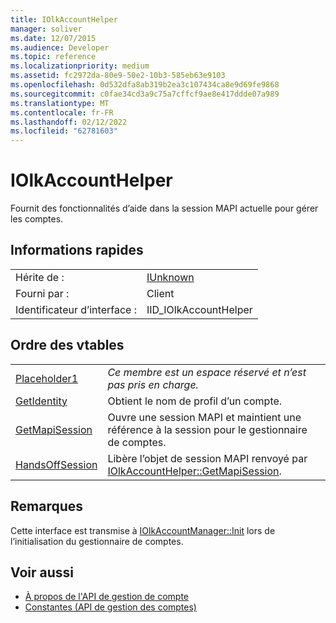 ```yaml
---
title: IOlkAccountHelper
manager: soliver
ms.date: 12/07/2015
ms.audience: Developer
ms.topic: reference
ms.localizationpriority: medium
ms.assetid: fc2972da-80e9-50e2-10b3-585eb63e9103
ms.openlocfilehash: 0d532dfa8ab319b2ea3c107434ca8e9d69fe9868
ms.sourcegitcommit: c0fae34cd3a9c75a7cffcf9ae8e417ddde07a989
ms.translationtype: MT
ms.contentlocale: fr-FR
ms.lasthandoff: 02/12/2022
ms.locfileid: "62781603"
---
```

# <a name="iolkaccounthelper"></a>IOlkAccountHelper

Fournit des fonctionnalités d’aide dans la session MAPI actuelle pour gérer les comptes.
  
## <a name="quick-info"></a>Informations rapides

|||
|:-----|:-----|
|Hérite de :  <br/> |[IUnknown](https://msdn.microsoft.com/library/33f1d79a-33fc-4ce5-a372-e08bda378332%28Office.15%29.aspx) <br/> |
|Fourni par :  <br/> |Client  <br/> |
|Identificateur d’interface :  <br/> |IID_IOlkAccountHelper  <br/> |
   
## <a name="vtable-order"></a>Ordre des vtables

|||
|:-----|:-----|
|[Placeholder1](iolkaccounthelper-placeholder1.md) <br/> | *Ce membre est un espace réservé et n’est pas pris en charge.*  <br/> |
|[GetIdentity](iolkaccounthelper-getidentity.md) <br/> |Obtient le nom de profil d’un compte. |
|[GetMapiSession](iolkaccounthelper-getmapisession.md) <br/> |Ouvre une session MAPI et maintient une référence à la session pour le gestionnaire de comptes. |
|[HandsOffSession](iolkaccounthelper-handsoffsession.md) <br/> |Libère l’objet de session MAPI renvoyé par [IOlkAccountHelper::GetMapiSession](iolkaccounthelper-getmapisession.md). |
   
## <a name="remarks"></a>Remarques

Cette interface est transmise à [IOlkAccountManager::Init](iolkaccountmanager-init.md) lors de l’initialisation du gestionnaire de comptes. 
  
## <a name="see-also"></a>Voir aussi

- [À propos de l'API de gestion de compte](about-the-account-management-api.md) 
- [Constantes (API de gestion des comptes)](constants-account-management-api.md)

